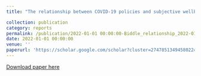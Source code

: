 ```yaml
---
title: "The relationship between COVID-19 policies and subjective wellbeing–August 2022 ANU Centre for Social Research and Methods"

collection: publication
category: reports
permalink: /publication/2022-01-01 00:00:00-Biddle_relationship_2022-01-01
date: 2022-01-01 00:00:00
venue: ''
paperurl: 'https://scholar.google.com/scholar?cluster=2747851349458022468&hl=en&oi=scholarr'
---
```

[Download paper here](https://scholar.google.com/scholar?cluster=2747851349458022468&hl=en&oi=scholarr)

